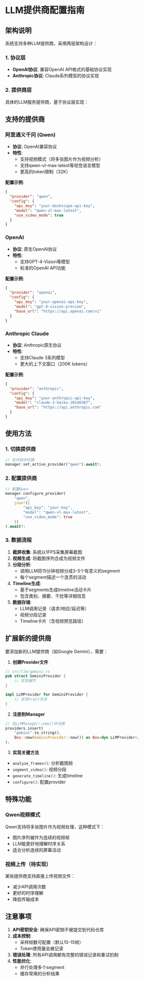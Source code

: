 # LLM提供商配置指南

## 架构说明

系统支持多种LLM提供商，采用两层架构设计：

### 1. 协议层
- **OpenAI协议**: 兼容OpenAI API格式的基础协议实现
- **Anthropic协议**: Claude系列模型的协议实现

### 2. 提供商层
具体的LLM服务提供商，基于协议层实现：

## 支持的提供商

### 阿里通义千问 (Qwen)
- **协议**: OpenAI兼容协议
- **特性**:
  - 支持视频模式（将多张图片作为视频分析）
  - 支持qwen-vl-max-latest等视觉语言模型
  - 更高的token限制（32K）

**配置示例**:
```json
{
  "provider": "qwen",
  "config": {
    "api_key": "your-dashscope-api-key",
    "model": "qwen-vl-max-latest",
    "use_video_mode": true
  }
}
```

### OpenAI
- **协议**: 原生OpenAI协议
- **特性**:
  - 支持GPT-4-Vision等模型
  - 标准的OpenAI API功能

**配置示例**:
```json
{
  "provider": "openai",
  "config": {
    "api_key": "your-openai-api-key",
    "model": "gpt-4-vision-preview",
    "base_url": "https://api.openai.com/v1"
  }
}
```

### Anthropic Claude
- **协议**: Anthropic原生协议
- **特性**:
  - 支持Claude 3系列模型
  - 更大的上下文窗口（200K tokens）

**配置示例**:
```json
{
  "provider": "anthropic",
  "config": {
    "api_key": "your-anthropic-api-key",
    "model": "claude-3-haiku-20240307",
    "base_url": "https://api.anthropic.com"
  }
}
```

## 使用方法

### 1. 切换提供商

```rust
// 在代码中切换
manager.set_active_provider("qwen").await?;
```

### 2. 配置提供商

```rust
// 配置Qwen
manager.configure_provider(
    "qwen",
    json!({
        "api_key": "your-key",
        "model": "qwen-vl-max-latest",
        "use_video_mode": true
    })
).await?;
```

### 3. 数据流程

1. **截屏收集**: 系统以1FPS采集屏幕截图
2. **视频生成**: 将截图序列合成为视频文件
3. **分段分析**:
   - 调用LLM将15分钟视频分成3-5个有意义的segment
   - 每个segment描述一个连贯的活动
4. **Timeline生成**:
   - 基于segments生成timeline活动卡片
   - 包含类别、摘要、干扰等详细信息
5. **数据存储**:
   - LLM调用记录（请求/响应/延迟等）
   - 视频分段记录
   - Timeline卡片（含视频预览路径）

## 扩展新的提供商

要添加新的LLM提供商（如Google Gemini），需要：

1. **创建Provider文件**
```rust
// src/llm/gemini.rs
pub struct GeminiProvider {
    // 实现细节
}

impl LLMProvider for GeminiProvider {
    // 实现trait方法
}
```

2. **注册到Manager**
```rust
// 在LLMManager::new()中注册
providers.insert(
    "gemini".to_string(),
    Box::new(GeminiProvider::new()) as Box<dyn LLMProvider>,
);
```

3. **实现关键方法**
- `analyze_frames()`: 分析截图帧
- `segment_video()`: 视频分段
- `generate_timeline()`: 生成timeline
- `configure()`: 配置provider

## 特殊功能

### Qwen视频模式
Qwen支持将多张图片作为视频处理，这种模式下：
- 图片序列被作为连续的视频帧
- LLM能更好地理解时序关系
- 适合分析连续的屏幕活动

### 视频上传（待实现）
某些提供商支持直接上传视频文件：
- 减少API调用次数
- 更好的时序理解
- 降低传输成本

## 注意事项

1. **API密钥安全**: 确保API密钥不被提交到代码仓库
2. **成本控制**:
   - 采样帧数可配置（默认10-15帧）
   - Token使用量会被记录
3. **错误处理**: 所有API调用都有完整的错误记录和重试机制
4. **性能优化**:
   - 并行处理多个segment
   - 缓存常用的分析结果